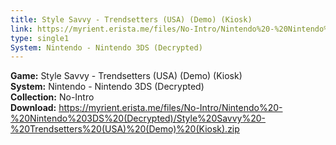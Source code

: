 ```yaml
---
title: Style Savvy - Trendsetters (USA) (Demo) (Kiosk)
link: https://myrient.erista.me/files/No-Intro/Nintendo%20-%20Nintendo%203DS%20(Decrypted)/Style%20Savvy%20-%20Trendsetters%20(USA)%20(Demo)%20(Kiosk).zip
type: single1
System: Nintendo - Nintendo 3DS (Decrypted)
---
```

<b>Game:</b> Style Savvy - Trendsetters (USA) (Demo) (Kiosk)<br>
<b>System:</b> Nintendo - Nintendo 3DS (Decrypted)<br>
<b>Collection:</b> No-Intro<br>
<b>Download:</b> https://myrient.erista.me/files/No-Intro/Nintendo%20-%20Nintendo%203DS%20(Decrypted)/Style%20Savvy%20-%20Trendsetters%20(USA)%20(Demo)%20(Kiosk).zip